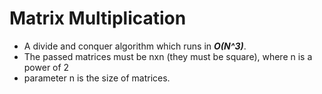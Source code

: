 # Matrix Multiplication
- A divide and conquer algorithm which runs in ***O(N^3)***.
- The passed matrices must be nxn (they must be square), where n is a power of 2
- parameter n is the size of matrices.

